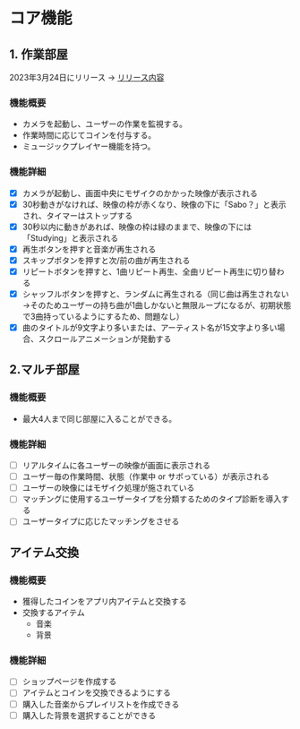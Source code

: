 # コア機能

## 1. 作業部屋

2023年3月24日にリリース → [リリース内容](../Documents/RELEASE_PLANNING1.md)

### 機能概要

- カメラを起動し、ユーザーの作業を監視する。
- 作業時間に応じてコインを付与する。
- ミュージックプレイヤー機能を持つ。

### 機能詳細

- [x] カメラが起動し、画面中央にモザイクのかかった映像が表示される
- [x] 30秒動きがなければ、映像の枠が赤くなり、映像の下に「Sabo？」と表示され、タイマーはストップする
- [x] 30秒以内に動きがあれば、映像の枠は緑のままで、映像の下には「Studying」と表示される
- [x] 再生ボタンを押すと音楽が再生される
- [x] スキップボタンを押すと次/前の曲が再生される
- [x] リピートボタンを押すと、1曲リピート再生、全曲リピート再生に切り替わる
- [x] シャッフルボタンを押すと、ランダムに再生される（同じ曲は再生されない→そのためユーザーの持ち曲が1曲しかないと無限ループになるが、初期状態で3曲持っているようにするため、問題なし）
- [x] 曲のタイトルが9文字より多いまたは、アーティスト名が15文字より多い場合、スクロールアニメーションが発動する

## 2.マルチ部屋

### 機能概要

- 最大4人まで同じ部屋に入ることができる。

### 機能詳細

- [ ] リアルタイムに各ユーザーの映像が画面に表示される
- [ ] ユーザー毎の作業時間、状態（作業中 or サボっている）が表示される
- [ ] ユーザーの映像にはモザイク処理が施されている
- [ ] マッチングに使用するユーザータイプを分類するためのタイプ診断を導入する
- [ ] ユーザータイプに応じたマッチングをさせる

## アイテム交換

### 機能概要

- 獲得したコインをアプリ内アイテムと交換する
- 交換するアイテム
  - 音楽
  - 背景

### 機能詳細

- [ ] ショップページを作成する
- [ ] アイテムとコインを交換できるようにする
- [ ] 購入した音楽からプレイリストを作成できる
- [ ] 購入した背景を選択することができる
